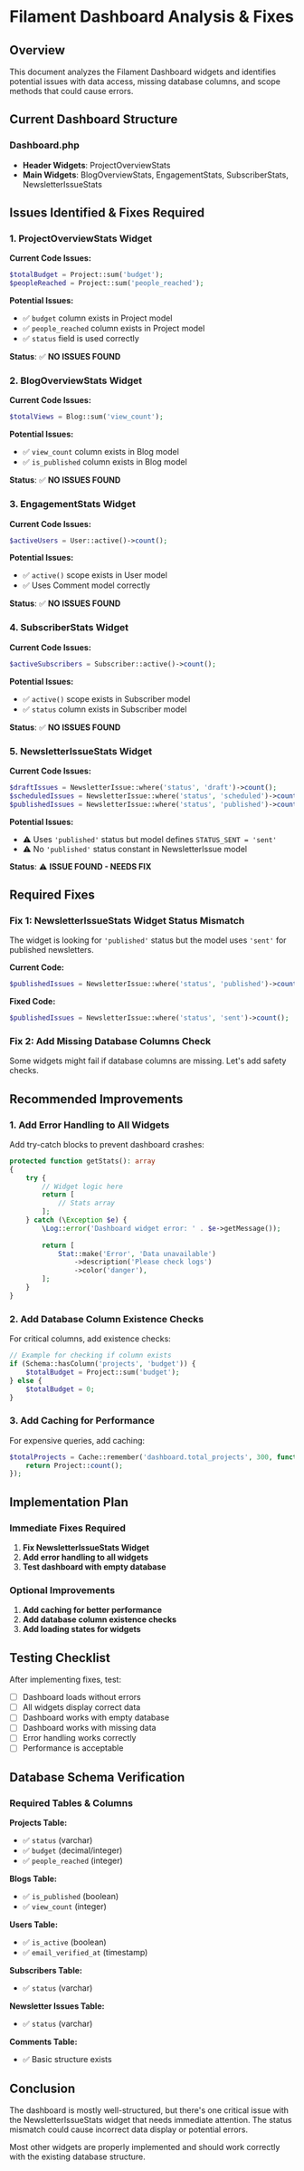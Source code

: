 # Filament Dashboard Analysis & Fixes

## Overview
This document analyzes the Filament Dashboard widgets and identifies potential issues with data access, missing database columns, and scope methods that could cause errors.

## Current Dashboard Structure

### Dashboard.php
- **Header Widgets**: ProjectOverviewStats
- **Main Widgets**: BlogOverviewStats, EngagementStats, SubscriberStats, NewsletterIssueStats

## Issues Identified & Fixes Required

### 1. ProjectOverviewStats Widget

**Current Code Issues:**
```php
$totalBudget = Project::sum('budget');
$peopleReached = Project::sum('people_reached');
```

**Potential Issues:**
- ✅ `budget` column exists in Project model
- ✅ `people_reached` column exists in Project model
- ✅ `status` field is used correctly

**Status**: ✅ **NO ISSUES FOUND**

### 2. BlogOverviewStats Widget

**Current Code Issues:**
```php
$totalViews = Blog::sum('view_count');
```

**Potential Issues:**
- ✅ `view_count` column exists in Blog model
- ✅ `is_published` column exists in Blog model

**Status**: ✅ **NO ISSUES FOUND**

### 3. EngagementStats Widget

**Current Code Issues:**
```php
$activeUsers = User::active()->count();
```

**Potential Issues:**
- ✅ `active()` scope exists in User model
- ✅ Uses Comment model correctly

**Status**: ✅ **NO ISSUES FOUND**

### 4. SubscriberStats Widget

**Current Code Issues:**
```php
$activeSubscribers = Subscriber::active()->count();
```

**Potential Issues:**
- ✅ `active()` scope exists in Subscriber model
- ✅ `status` column exists in Subscriber model

**Status**: ✅ **NO ISSUES FOUND**

### 5. NewsletterIssueStats Widget

**Current Code Issues:**
```php
$draftIssues = NewsletterIssue::where('status', 'draft')->count();
$scheduledIssues = NewsletterIssue::where('status', 'scheduled')->count();
$publishedIssues = NewsletterIssue::where('status', 'published')->count();
```

**Potential Issues:**
- ⚠️ Uses `'published'` status but model defines `STATUS_SENT = 'sent'`
- ⚠️ No `'published'` status constant in NewsletterIssue model

**Status**: ⚠️ **ISSUE FOUND - NEEDS FIX**

## Required Fixes

### Fix 1: NewsletterIssueStats Widget Status Mismatch

The widget is looking for `'published'` status but the model uses `'sent'` for published newsletters.

**Current Code:**
```php
$publishedIssues = NewsletterIssue::where('status', 'published')->count();
```

**Fixed Code:**
```php
$publishedIssues = NewsletterIssue::where('status', 'sent')->count();
```

### Fix 2: Add Missing Database Columns Check

Some widgets might fail if database columns are missing. Let's add safety checks.

## Recommended Improvements

### 1. Add Error Handling to All Widgets

Add try-catch blocks to prevent dashboard crashes:

```php
protected function getStats(): array
{
    try {
        // Widget logic here
        return [
            // Stats array
        ];
    } catch (\Exception $e) {
        \Log::error('Dashboard widget error: ' . $e->getMessage());
        
        return [
            Stat::make('Error', 'Data unavailable')
                ->description('Please check logs')
                ->color('danger'),
        ];
    }
}
```

### 2. Add Database Column Existence Checks

For critical columns, add existence checks:

```php
// Example for checking if column exists
if (Schema::hasColumn('projects', 'budget')) {
    $totalBudget = Project::sum('budget');
} else {
    $totalBudget = 0;
}
```

### 3. Add Caching for Performance

For expensive queries, add caching:

```php
$totalProjects = Cache::remember('dashboard.total_projects', 300, function () {
    return Project::count();
});
```

## Implementation Plan

### Immediate Fixes Required

1. **Fix NewsletterIssueStats Widget**
2. **Add error handling to all widgets**
3. **Test dashboard with empty database**

### Optional Improvements

1. **Add caching for better performance**
2. **Add database column existence checks**
3. **Add loading states for widgets**

## Testing Checklist

After implementing fixes, test:

- [ ] Dashboard loads without errors
- [ ] All widgets display correct data
- [ ] Dashboard works with empty database
- [ ] Dashboard works with missing data
- [ ] Error handling works correctly
- [ ] Performance is acceptable

## Database Schema Verification

### Required Tables & Columns

**Projects Table:**
- ✅ `status` (varchar)
- ✅ `budget` (decimal/integer)
- ✅ `people_reached` (integer)

**Blogs Table:**
- ✅ `is_published` (boolean)
- ✅ `view_count` (integer)

**Users Table:**
- ✅ `is_active` (boolean)
- ✅ `email_verified_at` (timestamp)

**Subscribers Table:**
- ✅ `status` (varchar)

**Newsletter Issues Table:**
- ✅ `status` (varchar)

**Comments Table:**
- ✅ Basic structure exists

## Conclusion

The dashboard is mostly well-structured, but there's one critical issue with the NewsletterIssueStats widget that needs immediate attention. The status mismatch could cause incorrect data display or potential errors.

Most other widgets are properly implemented and should work correctly with the existing database structure.
